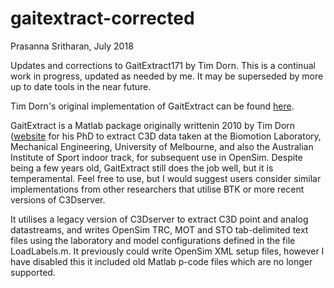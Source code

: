 # gaitextract-corrected
Prasanna Sritharan, July 2018

Updates and corrections to GaitExtract171 by Tim Dorn. This is a continual work in progress, updated as needed by me. It may be superseded by more up to date tools in the near future.

Tim Dorn's original implementation of GaitExtract can be found [here](https://simtk.org/projects/c3dtoolbox).

GaitExtract is a Matlab package originally writtenin 2010 by Tim Dorn ([website](http://timzone.net/) for his PhD to extract C3D data taken at the Biomotion Laboratory, Mechanical Engineering, University of Melbourne, and also the Australian Institute of Sport indoor track, for subsequent use in OpenSim. Despite being a few years old, GaitExtract still does the job well, but it is temperamental. Feel free to use, but I would suggest users consider similar implementations from other researchers that utilise BTK or more recent versions of C3Dserver.

It utilises a legacy version of C3Dserver to extract C3D point and analog datastreams, and writes OpenSim TRC, MOT and STO tab-delimited text files using the laboratory and model configurations defined in the file LoadLabels.m. It previously could write OpenSim XML setup files, however I have disabled this it included old Matlab p-code files which are no longer supported.
